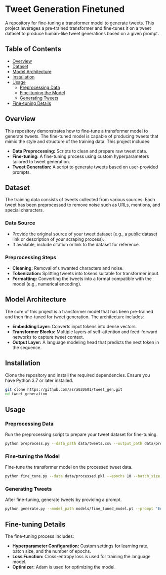 # Tweet Generation Finetuned

A repository for fine-tuning a transformer model to generate tweets. This project leverages a pre-trained transformer and fine-tunes it on a tweet dataset to produce human-like tweet generations based on a given prompt.

## Table of Contents

- [Overview](#overview)
- [Dataset](#dataset)
- [Model Architecture](#model-architecture)
- [Installation](#installation)
- [Usage](#usage)
  - [Preprocessing Data](#preprocessing-data)
  - [Fine-tuning the Model](#fine-tuning-the-model)
  - [Generating Tweets](#generating-tweets)
- [Fine-tuning Details](#fine-tuning-details)

## Overview

This repository demonstrates how to fine-tune a transformer model to generate tweets. The fine-tuned model is capable of producing tweets that mimic the style and structure of the training data. This project includes:
- **Data Preprocessing:** Scripts to clean and prepare raw tweet data.
- **Fine-tuning:** A fine-tuning process using custom hyperparameters tailored to tweet generation.
- **Tweet Generation:** A script to generate tweets based on user-provided prompts.

## Dataset

The training data consists of tweets collected from various sources. Each tweet has been preprocessed to remove noise such as URLs, mentions, and special characters.

### Data Source
- Provide the original source of your tweet dataset (e.g., a public dataset link or description of your scraping process).
- If available, include citation or link to the dataset for reference.

### Preprocessing Steps
- **Cleaning:** Removal of unwanted characters and noise.
- **Tokenization:** Splitting tweets into tokens suitable for transformer input.
- **Formatting:** Converting the tweets into a format compatible with the model (e.g., numerical encoding).

## Model Architecture

The core of this project is a transformer model that has been pre-trained and then fine-tuned for tweet generation. The architecture includes:
- **Embedding Layer:** Converts input tokens into dense vectors.
- **Transformer Blocks:** Multiple layers of self-attention and feed-forward networks to capture tweet context.
- **Output Layer:** A language modeling head that predicts the next token in the sequence.

## Installation

Clone the repository and install the required dependencies. Ensure you have Python 3.7 or later installed.

```bash
git clone https://github.com/asra020601/tweet_gen.git
cd tweet_generation
```

## Usage

### Preprocessing Data
Run the preprocessing script to prepare your tweet dataset for fine-tuning.

```bash
python preprocess.py --data_path data/tweets.csv --output_path data/processed.pkl
```

### Fine-tuning the Model
Fine-tune the transformer model on the processed tweet data.

```bash
python fine_tune.py --data data/processed.pkl --epochs 10 --batch_size 16
```

### Generating Tweets
After fine-tuning, generate tweets by providing a prompt.

```bash
python generate.py --model_path models/fine_tuned_model.pt --prompt "Enter your prompt here"
```

## Fine-tuning Details

The fine-tuning process includes:
- **Hyperparameter Configuration:** Custom settings for learning rate, batch size, and the number of epochs.
- **Loss Function:** Cross-entropy loss is used for training the language model.
- **Optimizer:** Adam is used for optimizing the model.
